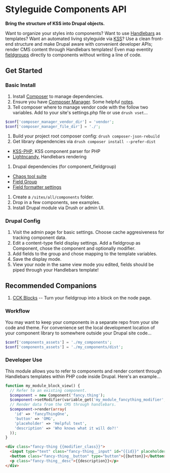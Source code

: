 # Styleguide Components API

**Bring the structure of KSS into Drupal objects.**

Want to organize your styles into components? Want to use [Handlebars](http://handlebarsjs.com) as templates? Want an automated living styleguide via [KSS](http://warpspire.com/kss/styleguides)? Use a clean front-end structure and make Drupal aware with convenient developer APIs; render CMS content through Handlebars templates! Even map eventity [fieldgroups](https://www.drupal.org/project/field_group) directly to components without writing a line of code.

## Get Started

### Basic Install
1. Install [Composer](https://getcomposer.org/doc/00-intro.md) to manage dependencies.
1. Ensure you have [Composer Manager](https://www.drupal.org/project/composer_manager). Some helpful [notes](https://www.drupal.org/node/2405805).
1. Tell composer where to manage vendor code with the follow two variables. Add to your site's settings.php file or use `drush vset`...
```php
$conf['composer_manager_vendor_dir'] = 'vendor';
$conf['composer_manager_file_dir'] = './';
```
1. Build your project root composer config: `drush composer-json-rebuild`
1. Get library dependencies via `drush composer install --prefer-dist`
  * [KSS-PHP](https://github.com/scaninc/kss-php), KSS component parser for PHP
  * [Lightncandy](https://github.com/zordius/lightncandy), Handlebars rendering
1. Drupal dependencies (for component_fieldgroup)
  * [Chaos tool suite](http://www.drupal.org/project/ctools)
  * [Field Group](http://www.drupal.org/project/field_group)
  * [Field formatter settings](http://www.drupal.org/project/field_formatter_settings)
1. Create a `/sites/all/components` folder.
1. Drop in a few components, see examples.
1. Install Drupal module via Drush or admin UI.


### Drupal Config
1. Visit the admin page for basic settings. Choose cache aggresiveness for tracking component data.
1. Edit a content-type field display settings. Add a fieldgroup as Component, chose the component and optionally modifier.
1. Add fields to the group and chose mapping to the template variables.
1. Save the display mode.
1. View your node in the same view mode you edited, fields should be piped through your Handlebars template!


## Recommended Companions
1. [CCK Blocks](https://www.drupal.org/project/cck_blocks) -- Turn your fieldgroup into a block on the node page.


### Workflow
You may want to keep your components in a separate repo from your site code and theme.  For convenience set the local development location of your component library to somewhere outside your Drupal site code...
```php
$conf['components_assets'] = './my_components';
$conf['components_assets'] = './my_components/dist';
```


### Developer Use
This module allows you to refer to components and render content through Handlebars templates within PHP code inside Drupal.  Here's an example...

```php
function my_module_block_view() {
  // Refer to an existing component.
  $component = new Component('fancy.thing');
  $component->setModifier(variable_get('my_module_fancything_modifier', ''));
  // Render data from the CMS through handlebars.
  $component->render(array(
    'id' => 'fancyThingOne',
    'button' => 'OMG',
    'placeholder' => 'Helpful text',
    'description' => 'Who knows what it will do?!'
  ));
}
```

```html
<div class="fancy-thing {{modifier_class}}">
  <input type="text" class="fancy-thing__input" id="{{id}}" placeholder="{{placeholder}}">
  <button class="fancy-thing__button" type="button">{{button}}</button>
  <p class="fancy-thing__desc">{{description}}</p>
</div>
```
